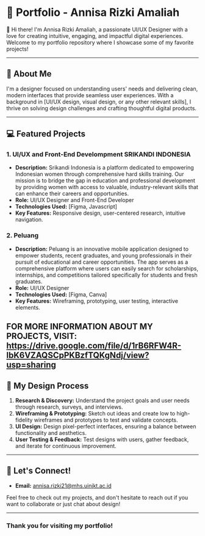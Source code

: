 # 🌟 Portfolio - Annisa Rizki Amaliah

👋 Hi there! I'm Annisa Rizki Amaliah, a passionate UI/UX Designer with a love for creating intuitive, engaging, and impactful digital experiences. Welcome to my portfolio repository where I showcase some of my favorite projects!

---

## 🎨 About Me

I'm a designer focused on understanding users' needs and delivering clean, modern interfaces that provide seamless user experiences. With a background in [UI/UX design, visual design, or any other relevant skills], I thrive on solving design challenges and crafting thoughtful digital products.

---

## 💻 Featured Projects

### 1. UI/UX and Front-End Develompment SRIKANDI INDONESIA
- **Description:** Srikandi Indonesia is a platform dedicated to empowering Indonesian women through comprehensive hard skills training. Our mission is to bridge the gap in education and professional development by providing women with access to valuable, industry-relevant skills that can enhance their careers and opportunities.
- **Role:** UI/UX Designer and Front-End Developer
- **Technologies Used:** [Figma, Javascript]
- **Key Features:** Responsive design, user-centered research, intuitive navigation.

### 2. Peluang
- **Description:** Peluang is an innovative mobile application designed to empower students, recent graduates, and young professionals in their pursuit of educational and career opportunities. The app serves as a comprehensive platform where users can easily search for scholarships, internships, and competitions tailored specifically for students and fresh graduates.
- **Role:** UI/UX Designer
- **Technologies Used:** [Figma, Canva]
- **Key Features:** Wireframing, prototyping, user testing, interactive elements.

## FOR MORE INFORMATION ABOUT MY PROJECTS, VISIT: https://drive.google.com/file/d/1rB6RFW4R-lbK6VZAQSCpPKBzfTQKgNdj/view?usp=sharing

## 🎯 My Design Process

1. **Research & Discovery:** Understand the project goals and user needs through research, surveys, and interviews.
2. **Wireframing & Prototyping:** Sketch out ideas and create low to high-fidelity wireframes and prototypes to test and validate concepts.
3. **UI Design:** Design pixel-perfect interfaces, ensuring a balance between functionality and aesthetics.
4. **User Testing & Feedback:** Test designs with users, gather feedback, and iterate for continuous improvement.

---

## 📱 Let's Connect!

- **Email:** annisa.rizki21@mhs.uinjkt.ac.id

Feel free to check out my projects, and don't hesitate to reach out if you want to collaborate or just chat about design!

---

### Thank you for visiting my portfolio!

